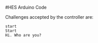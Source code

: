 #HES Arduino Code

Challenges accepted by the controller are:
```
start
Start
Hi. Who are you?
```

